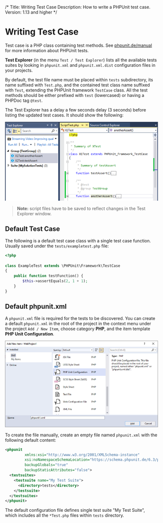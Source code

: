 /*
Title: Writing Test Case
Description: How to write a PHPUnit test case.
Version: 1.13 and higher
*/

# Writing Test Case

Test case is a PHP class containing test methods. See [phpunit.de/manual](http://phpunit.de/manual/current/en/writing-tests-for-phpunit.html) for more information about PHPUnit tests.

**Test Explorer** (in the menu `Test / Test Explorer`) lists all the available tests suites by looking in `phpunit.xml` and `phpunit.xml.dist` configuration files in your projects.

By default, the test file name must be placed within `tests` subdirectory, its name suffixed with `Test.php`, and the contained test class name suffixed with `Test`, extending the PHPUnit framework `TestCase` class. All the test methods should be either prefixed with `test` (lowercased) or having a PHPDoc tag `@test`.

The Test Explorer has a delay a few seconds delay (3 seconds) before listing the updated test cases. It should show the following:

![PHPUnit Test Case](imgs/testcase.png "PHPUnit Test Case implementation.")

> **Note:** script files have to be saved to reflect changes in the Test Explorer window.

## Default Test Case

The following is a default test case class with a single test case function. Usually saved under the `tests/exampletest.php` file:

```php
<?php

class ExampleTest extends \PHPUnit\Framework\TestCase
{
    public function testFunction() {
        $this->assertEquals(2, 1 + 1);
    }
}
```

## Default phpunit.xml

A `phpunit.xml` file is required for the tests to be discovered. You can create a default `phpunit.xml` in the root of the project in the context menu under the project `Add / New Item`, choose category **PHP**, and the item template **PHP Unit Configuration**.

![New PHP Unit Configuration](imgs/newitem-phpunitxml.png)

To create the file manually, create an empty file named `phpunit.xml` with the following default content:

```xml
<phpunit
         xmlns:xsi="http://www.w3.org/2001/XMLSchema-instance"
         xsi:noNamespaceSchemaLocation="https://schema.phpunit.de/6.3/phpunit.xsd"
         backupGlobals="true"
         backupStaticAttributes="false">
  <testsuites>
    <testsuite name="My Test Suite">
      <directory>tests</directory>
    </testsuite>
  </testsuites>
</phpunit>
```

The default configuration file defines single test suite "My Test Suite", which includes all the `*Test.php` files within `tests` directory.

